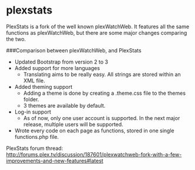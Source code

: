 # plexstats
PlexStats is a fork of the well known plexWatchWeb. It features all the same functions as plexWatchWeb, 
but there are some major changes comparing the two.

###Comparison between plexWatchWeb, and PlexStats
* Updated Bootstrap from version 2 to 3
* Added support for more languages
  * Translating aims to be really easy. All strings are stored within an XML file.
* Added theming support
  * Adding a theme is done by creating a .theme.css file to the themes folder.
  * 3 themes are available by default.
* Log-in support
  * As of now, only one user account is supported. In the next major release, multiple users will be supported.
* Wrote every code on each page as functions, stored in one single functions.php file.

PlexStats forum thread: http://forums.plex.tv/discussion/187601/plexwatchweb-fork-with-a-few-improvements-and-new-features#latest